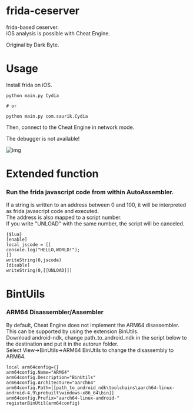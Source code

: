 # frida-ceserver
frida-based ceserver.   
iOS analysis is possible with Cheat Engine.  

Original by Dark Byte.  

# Usage
Install frida on iOS.
```
python main.py Cydia

# or

python main.py com.saurik.Cydia
```
Then, connect to the Cheat Engine in network mode.  

The debugger is not available!  

![img](https://user-images.githubusercontent.com/56913432/120924433-baa86600-c70e-11eb-8794-ab5c28ec50b6.png)

# Extended function
### Run the frida javascript code from within AutoAssembler.  
If a string is written to an address between 0 and 100, it will be interpreted as frida javascript code and executed.  
The address is also mapped to a script number.  
If you write "UNLOAD" with the same number, the script will be canceled.  

```
{$lua}
[enable]
local jscode = [[
console.log("HELLO,WORLD!");
]]
writeString(0,jscode)
[disable]
writeString(0,[[UNLOAD]])
```
  
# BintUils
### ARM64 Disassembler/Assembler
By default, Cheat Engine does not implement the ARM64 disassembler.  
This can be supported by using the extension BinUtils.  
Download android-ndk, change path_to_android_ndk in the script below to the destination and put it in the autorun folder.  
Select View->BinUtils->ARM64 BinUtils to change the disassembly to ARM64.  

```
local arm64config={}
arm64config.Name="ARM64"
arm64config.Description="BinUtils"
arm64config.Architecture="aarch64"
arm64config.Path=[[path_to_android_ndk\toolchains\aarch64-linux-android-4.9\prebuilt\windows-x86_64\bin]]
arm64config.Prefix="aarch64-linux-android-"
registerBinUtil(arm64config)
```
